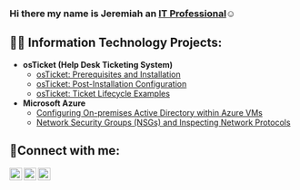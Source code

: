 ### Hi there my name is Jeremiah an <a href="https://linkedin.com/in/Jeremiah okougbo">IT Professional</a>☺</h1>

<h2>👨‍💻 Information Technology Projects:</h2>

- <b>osTicket (Help Desk Ticketing System)</b>
  - [osTicket: Prerequisites and Installation](https://github.com/Gpassed/osticket-prereqs)
  - [osTicket: Post-Installation Configuration](https://github.com/Gpassed/post-install-config)
  - [osTicket: Ticket Lifecycle Examples](https://github.com/Gpassed/ticket-lifecycle)
- <b>Microsoft Azure</b>
  - [Configuring On-premises Active Directory within Azure VMs](https://github.com/Gpassed/configure-ad)
  - [Network Security Groups (NSGs) and Inspecting Network Protocols](https://github.com/Gpassed/azure-network-protocols)

<h2>🤳Connect with me:</h2>

[<img align="left" alt="Jeremiah | Twitter" width="22px" src="https://cdn.jsdelivr.net/npm/simple-icons@v3/icons/twitter.svg" />][twitter]
[<img align="left" alt="Jeremiah | LinkedIn" width="22px" src="https://cdn.jsdelivr.net/npm/simple-icons@v3/icons/linkedin.svg" />][linkedin]
[<img align="left" alt="Jeremiah | Instagram" width="22px" src="https://cdn.jsdelivr.net/npm/simple-icons@v3/icons/instagram.svg" />][instagram]

[twitter]: https://twitter.com/Jeremiah
[instagram]: https://www.instagram.com/jeremiah
[linkedin]: https://linkedin.com/in/Jeremiah
